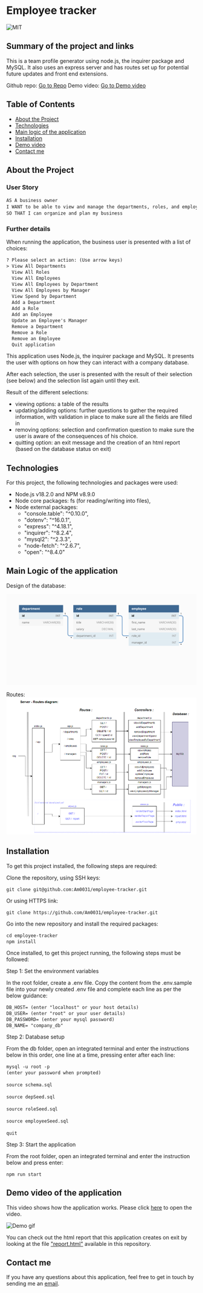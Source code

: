 # Employee tracker

![MIT](https://img.shields.io/badge/License-MIT-blue)

## Summary of the project and links

This is a team profile generator using node.js, the inquirer package and MySQL. It also uses an express server and has routes set up for potential future updates and front end extensions.

Github repo: [Go to Repo](https://github.com/Am0031/employee-tracker/tree/dev)
Demo video: [Go to Demo video](https://drive.google.com/file/d/1NxRFaSnJy_8bPrfNyMYl43iwNJltuaBz/view)

## Table of Contents

- [About the Project](#about-the-project)
- [Technologies](#technologies)
- [Main logic of the application](#main-logic-of-the-application)
- [Installation](#installation)
- [Demo video](#demo-video-of-the-application)
- [Contact me](#contact-me)

## About the Project

### User Story

```md
AS A business owner
I WANT to be able to view and manage the departments, roles, and employees in my company
SO THAT I can organize and plan my business
```

### Further details

When running the application, the business user is presented with a list of choices:

```
? Please select an action: (Use arrow keys)
> View All Departments
  View All Roles
  View All Employees
  View All Employees by Department
  View All Employees by Manager
  View Spend by Department
  Add a Department
  Add a Role
  Add an Employee
  Update an Employee's Manager
  Remove a Department
  Remove a Role
  Remove an Employee
  Quit application

```

This application uses Node.js, the inquirer package and MySQL. It presents the user with options on how they can interact with a company database.

After each selection, the user is presented with the result of their selection (see below) and the selection list again until they exit.

Result of the different selections:

- viewing options: a table of the results
- updating/adding options: further questions to gather the required information, with validation in place to make sure all the fields are filled in
- removing options: selection and confirmation question to make sure the user is aware of the consequences of his choice.
- quitting option: an exit message and the creation of an html report (based on the database status on exit)

## Technologies

For this project, the following technologies and packages were used:

- Node.js v18.2.0 and NPM v8.9.0
- Node core packages: fs (for reading/writing into files),
- Node external packages:
  - "console.table": "^0.10.0",
  - "dotenv": "^16.0.1",
  - "express": "^4.18.1",
  - "inquirer": "^8.2.4",
  - "mysql2": "^2.3.3",
  - "node-fetch": "^2.6.7",
  - "open": "^8.4.0"

## Main Logic of the application

Design of the database:

![Database schema includes tables labeled “employee,” role,” and “department.”](./other/12-sql-homework-demo-01.png)

Routes:
![Routes diagram](./other/screenshot-server-routes.png)

## Installation

To get this project installed, the following steps are required:

Clone the repository, using SSH keys:

```
git clone git@github.com:Am0031/employee-tracker.git
```

Or using HTTPS link:

```
git clone https://github.com/Am0031/employee-tracker.git
```

Go into the new repository and install the required packages:

```
cd employee-tracker
npm install
```

Once installed, to get this project running, the following steps must be followed:

Step 1: Set the environment variables

In the root folder, create a .env file. Copy the content from the .env.sample file into your newly created .env file and complete each line as per the below guidance:

```
DB_HOST= (enter "localhost" or your host details)
DB_USER= (enter "root" or your user details)
DB_PASSWORD= (enter your mysql password)
DB_NAME= "company_db"
```

Step 2: Database setup

From the db folder, open an integrated terminal and enter the instructions below in this order, one line at a time, pressing enter after each line:

```
mysql -u root -p
(enter your password when prompted)

source schema.sql

source depSeed.sql

source roleSeed.sql

source employeeSeed.sql

quit
```

Step 3: Start the application

From the root folder, open an integrated terminal and enter the instruction below and press enter:

```
npm run start
```

## Demo video of the application

This video shows how the application works.
Please click [here](https://drive.google.com/file/d/1NxRFaSnJy_8bPrfNyMYl43iwNJltuaBz/view) to open the video.

![Demo gif](./other/employee-tracker-demo.gif)

You can check out the html report that this application creates on exit by looking at the file ["report.html"](./dist/report.html) available in this repository.

## Contact me

If you have any questions about this application, feel free to get in touch by sending me an [email](mailto:amelie.pira@gmail.com).
